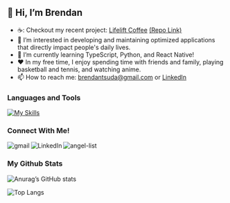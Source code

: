 ## 👋 Hi, I’m Brendan
- ☕: Checkout my recent project: [Lifelift Coffee](https://lifeliftcoffee.onrender.com/) [(Repo Link)](https://github.com/btsuda11/Lifelift-Coffee)
- 👀 I’m interested in developing and maintaining optimized applications that directly impact people's daily lives.
- 🌱 I’m currently learning TypeScript, Python, and React Native!
- ❤️ In my free time, I enjoy spending time with friends and family, playing basketball and tennis, and watching anime.
- 📫 How to reach me: [brendantsuda@gmail.com](mailto:brendantsuda@gmail.com) or [LinkedIn](https://www.linkedin.com/in/brendan-tsuda/)

### Languages and Tools
[![My Skills](https://skillicons.dev/icons?i=py,js,react,redux,ruby,rails,postgres,mongodb,express,nodejs,git,github,html,css,aws)](https://skillicons.dev)

### Connect With Me!
[<img align="left" alt="gmail" src="https://img.shields.io/badge/Gmail-D14836?style=for-the-badge&logo=gmail&logoColor=white" />](mailto:brendantsuda@gmail.com) [<img align="left" alt="LinkedIn" src="https://img.shields.io/badge/LinkedIn-0077B5?style=for-the-badge&logo=linkedin&logoColor=white" />](https://www.linkedin.com/in/brendan-tsuda/) [<img align="left" alt="angel-list" src="https://img.shields.io/badge/AngelList-000000?style=for-the-badge&logo=AngelList&logoColor=white" />](https://angel.co/u/brendan-tsuda)<br>

### My Github Stats

![Anurag’s GitHub stats](https://github-readme-stats.vercel.app/api?username=btsuda11&show_icons=true&theme=radical&hide=issues)

![Top Langs](https://github-readme-stats.vercel.app/api/top-langs/?username=btsuda11&layout=compact&theme=radical)

<!---
btsuda11/btsuda11 is a ✨ special ✨ repository because its `README.md` (this file) appears on your GitHub profile.
You can click the Preview link to take a look at your changes.
--->
